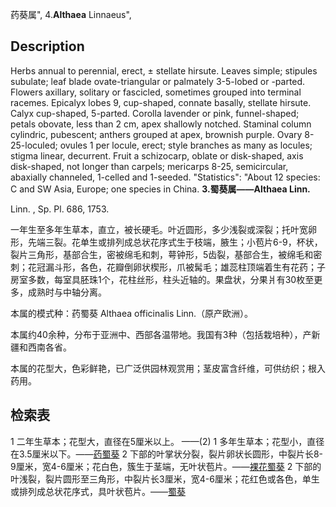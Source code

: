 药葵属",
4.**Althaea** Linnaeus",

## Description
Herbs annual to perennial, erect, ± stellate hirsute. Leaves simple; stipules subulate; leaf blade ovate-triangular or palmately 3-5-lobed or -parted. Flowers axillary, solitary or fascicled, sometimes grouped into terminal racemes. Epicalyx lobes 9, cup-shaped, connate basally, stellate hirsute. Calyx cup-shaped, 5-parted. Corolla lavender or pink, funnel-shaped; petals obovate, less than 2 cm, apex shallowly notched. Staminal column cylindric, pubescent; anthers grouped at apex, brownish purple. Ovary 8-25-loculed; ovules 1 per locule, erect; style branches as many as locules; stigma linear, decurrent. Fruit a schizocarp, oblate or disk-shaped, axis disk-shaped, not longer than carpels; mericarps 8-25, semicircular, abaxially channeled, 1-celled and 1-seeded.
  "Statistics": "About 12 species: C and SW Asia, Europe; one species in China.
**3.蜀葵属——Althaea Linn.**

Linn. , Sp. Pl. 686, 1753.

一年生至多年生草本，直立，被长硬毛。叶近圆形，多少浅裂或深裂；托叶宽卵形，先端三裂。花单生或排列成总状花序式生于枝端，腋生；小苞片6-9，杯状，裂片三角形，基部合生，密被绵毛和刺，萼钟形，5齿裂，基部合生，被绵毛和密刺；花冠漏斗形，各色，花瓣倒卵状楔形，爪被髯毛；雄蕊柱顶端着生有花药；子房室多数，每室具胚珠1个，花柱丝形，柱头近轴的。果盘状，分果爿有30枚至更多，成熟时与中轴分离。

本属的模式种：药蜀葵 Althaea officinalis Linn.（原产欧洲）。

本属约40余种，分布于亚洲中、西部各温带地。我国有3种（包括栽培种），产新疆和西南各省。

本属的花型大，色彩鲜艳，已广泛供园林观赏用；茎皮富含纤维，可供纺织；根入药用。

## 检索表

1 二年生草本；花型大，直径在5厘米以上。 ——(2)
1 多年生草本；花型小，直径在3.5厘米以下。——[药蜀葵](Althaea%20officinalis.md)
2 下部的叶掌状分裂，裂片卵状长圆形，中裂片长8-9厘米，宽4-6厘米；花白色，簇生于茎端，无叶状苞片。——[裸花蜀葵](Althaea%20nudiflora.md)
2 下部的叶浅裂，裂片圆形至三角形，中裂片长3厘米，宽4-6厘米；花红色或各色，单生或排列成总状花序式，具叶状苞片。——[蜀葵](Althaea%20rosea.md)
